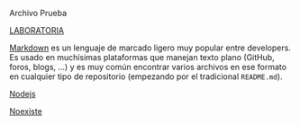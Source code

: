 
Archivo Prueba


[LABORATORIA](https://www.laboratoriaplus.la/) 

[Markdown](https://es.wikipedia.org/wiki/Markdown) es un lenguaje de marcado
ligero muy popular entre developers. Es usado en muchísimas plataformas que
manejan texto plano (GitHub, foros, blogs, ...) y es muy común
encontrar varios archivos en ese formato en cualquier tipo de repositorio
(empezando por el tradicional `README.md`).

[Nodejs](https://nodejs.dev/en/learn/nodejs-file-paths/) 

[Noexiste](https://noexiste123424noexiste/) 